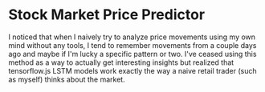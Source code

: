 # Stock Market Price Predictor

I noticed that when I naively try to analyze price movements using my own mind without any tools,
I tend to remember movements from a couple days ago and maybe if I'm lucky a specific pattern or two. I've ceased using this method as a way to
actually get interesting insights but realized that tensorflow.js LSTM models work exactly the way a naive retail trader (such as myself) thinks about the market.
